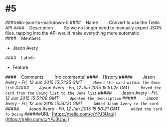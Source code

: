 # #5
###trello-json-to-markdown-5
####&nbsp;&nbsp;&nbsp;&nbsp;Name
&nbsp;&nbsp;&nbsp;&nbsp;&nbsp;&nbsp;&nbsp;&nbsp;Convert to use the Trello API
####&nbsp;&nbsp;&nbsp;&nbsp;Description
&nbsp;&nbsp;&nbsp;&nbsp;&nbsp;&nbsp;&nbsp;&nbsp;So we no longer need to manually export JSON files, tapping into the API would make everything more automatic.
####&nbsp;&nbsp;&nbsp;&nbsp;Members
* Jason Avery

####&nbsp;&nbsp;&nbsp;&nbsp;Labels
* Feature

####&nbsp;&nbsp;&nbsp;&nbsp;Comments
&nbsp;&nbsp;&nbsp;&nbsp;&nbsp;&nbsp;&nbsp;&nbsp;[no comments]
####&nbsp;&nbsp;&nbsp;&nbsp;History
#####&nbsp;&nbsp;&nbsp;&nbsp;&nbsp;&nbsp;&nbsp;&nbsp;Jason Avery - *Fri, 12 Jun 2015 15:51:25 GMT*
&nbsp;&nbsp;&nbsp;&nbsp;&nbsp;&nbsp;&nbsp;&nbsp;`
Moved the card within the Done list
`
#####&nbsp;&nbsp;&nbsp;&nbsp;&nbsp;&nbsp;&nbsp;&nbsp;Jason Avery - *Fri, 12 Jun 2015 15:51:25 GMT*
&nbsp;&nbsp;&nbsp;&nbsp;&nbsp;&nbsp;&nbsp;&nbsp;`
Moved the card from the Doing list to the Done list
`
#####&nbsp;&nbsp;&nbsp;&nbsp;&nbsp;&nbsp;&nbsp;&nbsp;Jason Avery - *Fri, 12 Jun 2015 15:51:06 GMT*
&nbsp;&nbsp;&nbsp;&nbsp;&nbsp;&nbsp;&nbsp;&nbsp;`
Updated the description
`
#####&nbsp;&nbsp;&nbsp;&nbsp;&nbsp;&nbsp;&nbsp;&nbsp;Jason Avery - *Fri, 12 Jun 2015 15:50:21 GMT*
&nbsp;&nbsp;&nbsp;&nbsp;&nbsp;&nbsp;&nbsp;&nbsp;`
Added Jason Avery to the card
`
#####&nbsp;&nbsp;&nbsp;&nbsp;&nbsp;&nbsp;&nbsp;&nbsp;Jason Avery - *Fri, 12 Jun 2015 15:50:21 GMT*
&nbsp;&nbsp;&nbsp;&nbsp;&nbsp;&nbsp;&nbsp;&nbsp;`
Added the card to Doing
`
######URL: [https://trello.com/c/YPJ3Uaui](https://trello.com/c/YPJ3Uaui)
